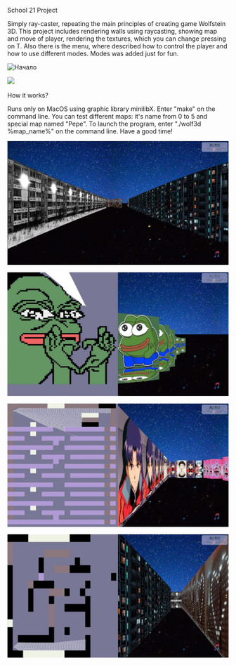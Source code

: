 School 21 Project

Simply ray-caster, repeating the main principles of creating game Wolfstein 3D. This project includes rendering walls using raycasting, showing map and move of player, rendering the textures, which you can change pressing on T. Also there is the menu, where described how to control the player and how to use different modes. Modes was added just for fun.

![Начало](https://github.com/f0rsunka/Wolf3d/raw/master/screenshots/7.png)


![](https://github.com/f0rsunka/Wolf3d/raw/master/screenshots/4.png)

How it works?

Runs only on MacOS using graphic library minilibX.
Enter "make" on the command line. You can test different maps: it's name from 0 to 5 and special map named "Pepe". To launch the program, enter "./wolf3d %map_name%" on the command line. Have a good time!

![](https://github.com/f0rsunka/Wolf3d/raw/master/screenshots/3.jpg)


![](https://github.com/f0rsunka/Wolf3d/raw/master/screenshots/2.jpg)


![](https://github.com/f0rsunka/Wolf3d/raw/master/screenshots/1.jpg)


![](https://github.com/f0rsunka/Wolf3d/raw/master/screenshots/6.png)